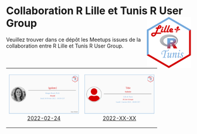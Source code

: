 
# Collaboration R Lille et Tunis R User Group <img src="assets/rlille_tunis.svg" align="right" width="120" />

<!-- badges: start -->

<!-- [![License](https://img.shields.io/github/license/Tunis-R-User-Group/Lille-Tunis-Meetups)](LICENSE) -->

<!-- badges: end -->

Veuillez trouver dans ce dépôt les Meetups issues de la collaboration
entre R Lille et Tunis R User Group.

<table>

<tr>

<td align="center">

<img alt="Poster for 2022-02-24 Meetup" src="meetups/2022-02-24/ads/2022-02-24.png" width="192" height="108" /><br /><a href="meetups/2022-02-24">2022-02-24</a>

</td>

<td align="center">

<img alt="Poster for 2022-XX-XX Meetup" src="meetups/2022-XX-XX/ads/2022-XX-XX.png" width="192" height="108" /><br /><a href="meetups/2022-XX-XX">2022-XX-XX</a>

</td>

</tr>

</table>

